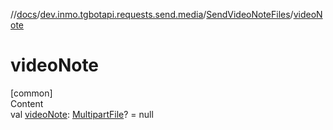 //[docs](../../../index.md)/[dev.inmo.tgbotapi.requests.send.media](../index.md)/[SendVideoNoteFiles](index.md)/[videoNote](video-note.md)



# videoNote  
[common]  
Content  
val [videoNote](video-note.md): [MultipartFile](../../dev.inmo.tgbotapi.requests.abstracts/-multipart-file/index.md)? = null  



